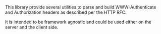 This library provide several utilities to parse and build WWW-Authenticate and
 Authorization headers as described per the HTTP RFC.

It is intended to be framework agnostic and could be used either on
 the server and the client side.
